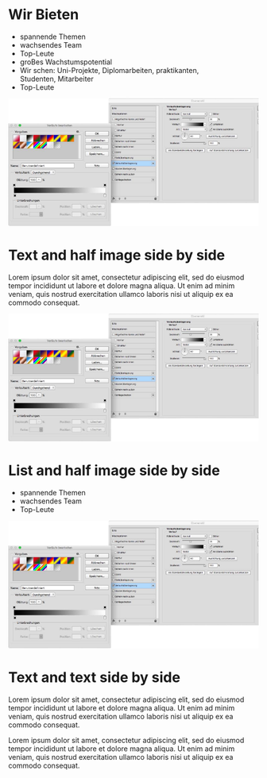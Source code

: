 # Wir Bieten
- spannende Themen <!-- .element: class="fragment" data-fragment-index="1" -->
- wachsendes Team <!-- .element: class="fragment" data-fragment-index="2" -->
- Top-Leute <!-- .element: class="fragment" data-fragment-index="3" -->
- groBes Wachstumspotential <!-- .element: class="fragment" data-fragment-index="4" -->
- Wir schen: Uni-Projekte, Diplomarbeiten, praktikanten,<br> Studenten, Mitarbeiter <!-- .element: class="fragment" data-fragment-index="5" -->
- Top-Leute <!-- .element: class="fragment" data-fragment-index="6" -->


<!-- .slide: class="image-fullscreen" -->
![logo](img/rel_attr.png)


# Text and half image side by side
<div class="container-2col">

Lorem ipsum dolor sit amet, consectetur adipiscing elit, sed do eiusmod tempor incididunt ut labore et dolore magna aliqua. Ut enim ad minim veniam, quis nostrud exercitation ullamco laboris nisi ut aliquip ex ea commodo consequat.

![logo](img/rel_attr.png)

</div>


# List and half image side by side
<div class="container-2col">

- spannende Themen <!-- .element: class="fragment" data-fragment-index="1" -->
- wachsendes Team <!-- .element: class="fragment" data-fragment-index="2" -->
- Top-Leute <!-- .element: class="fragment" data-fragment-index="3" -->

![logo](img/rel_attr.png)

</div>


# Text and text side by side
<div class="container-2col">

Lorem ipsum dolor sit amet, consectetur adipiscing elit, sed do eiusmod tempor incididunt ut labore et dolore magna aliqua. Ut enim ad minim veniam, quis nostrud exercitation ullamco laboris nisi ut aliquip ex ea commodo consequat.

Lorem ipsum dolor sit amet, consectetur adipiscing elit, sed do eiusmod tempor incididunt ut labore et dolore magna aliqua. Ut enim ad minim veniam, quis nostrud exercitation ullamco laboris nisi ut aliquip ex ea commodo consequat.

</div>
